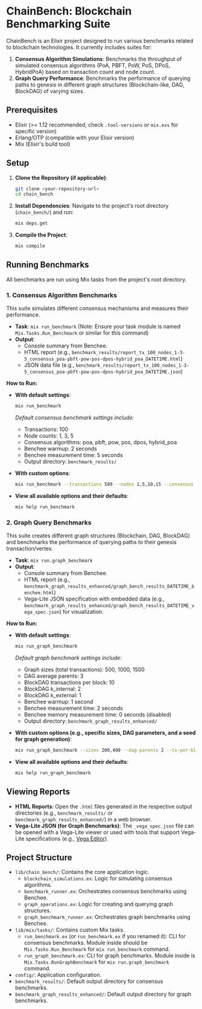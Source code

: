 # ChainBench: Blockchain Benchmarking Suite

ChainBench is an Elixir project designed to run various benchmarks related to blockchain technologies. It currently includes suites for:

1.  **Consensus Algorithm Simulations**: Benchmarks the throughput of simulated consensus algorithms (PoA, PBFT, PoW, PoS, DPoS, HybridPoA) based on transaction count and node count.
2.  **Graph Query Performance**: Benchmarks the performance of querying paths to genesis in different graph structures (Blockchain-like, DAG, BlockDAG) of varying sizes.

## Prerequisites

* Elixir (>= 1.12 recommended, check `.tool-versions` or `mix.exs` for specific version)
* Erlang/OTP (compatible with your Elixir version)
* Mix (Elixir's build tool)

## Setup

1.  **Clone the Repository (if applicable)**:
    ```bash
    git clone <your-repository-url>
    cd chain_bench
    ```

2.  **Install Dependencies**:
    Navigate to the project's root directory (`chain_bench/`) and run:
    ```bash
    mix deps.get
    ```

3.  **Compile the Project**:
    ```bash
    mix compile
    ```

## Running Benchmarks

All benchmarks are run using Mix tasks from the project's root directory.

### 1. Consensus Algorithm Benchmarks

This suite simulates different consensus mechanisms and measures their performance.

* **Task**: `mix run_benchmark` (Note: Ensure your task module is named `Mix.Tasks.Run_Benchmark` or similar for this command)
* **Output**:
    * Console summary from Benchee.
    * HTML report (e.g., `benchmark_results/report_tx_100_nodes_1-3-5_consensus_poa-pbft-pow-pos-dpos-hybrid_poa_DATETIME.html`)
    * JSON data file (e.g., `benchmark_results/report_tx_100_nodes_1-3-5_consensus_poa-pbft-pow-pos-dpos-hybrid_poa_DATETIME.json`)

**How to Run:**

* **With default settings**:
    ```bash
    mix run_benchmark
    ```
    *Default consensus benchmark settings include:*
    * Transactions: 100
    * Node counts: 1, 3, 5
    * Consensus algorithms: poa, pbft, pow, pos, dpos, hybrid_poa
    * Benchee warmup: 2 seconds
    * Benchee measurement time: 5 seconds
    * Output directory: `benchmark_results/`

* **With custom options**:
    ```bash
    mix run_benchmark --transactions 500 --nodes 1,5,10,15 --consensus pow,pos --warmup 1 --time 3 --output my_consensus_reports
    ```

* **View all available options and their defaults**:
    ```bash
    mix help run_benchmark
    ```

### 2. Graph Query Benchmarks

This suite creates different graph structures (Blockchain, DAG, BlockDAG) and benchmarks the performance of querying paths to their genesis transaction/vertex.

* **Task**: `mix run.graph_benchmark`
* **Output**:
    * Console summary from Benchee.
    * HTML report (e.g., `benchmark_graph_results_enhanced/graph_bench_results_DATETIME_benchee.html`)
    * Vega-Lite JSON specification with embedded data (e.g., `benchmark_graph_results_enhanced/graph_bench_results_DATETIME_vega_spec.json`) for visualization.

**How to Run:**

* **With default settings**:
    ```bash
    mix run_graph_benchmark
    ```
    *Default graph benchmark settings include:*
    * Graph sizes (total transactions): 500, 1000, 1500
    * DAG average parents: 3
    * BlockDAG transactions per block: 10
    * BlockDAG k_internal: 2
    * BlockDAG k_external: 1
    * Benchee warmup: 1 second
    * Benchee measurement time: 2 seconds
    * Benchee memory measurement time: 0 seconds (disabled)
    * Output directory: `benchmark_graph_results_enhanced/`

* **With custom options (e.g., specific sizes, DAG parameters, and a seed for graph generation)**:
    ```bash
    mix run_graph_benchmark --sizes 200,400 --dag-parents 2 --tx-per-block 5 --seed-graph 12345 --output-dir custom_graph_reports
    ```

* **View all available options and their defaults**:
    ```bash
    mix help run_graph_benchmark
    ```

## Viewing Reports

* **HTML Reports**: Open the `.html` files generated in the respective output directories (e.g., `benchmark_results/` or `benchmark_graph_results_enhanced/`) in a web browser.
* **Vega-Lite JSON (for Graph Benchmarks)**: The `_vega_spec.json` file can be opened with a Vega-Lite viewer or used with tools that support Vega-Lite specifications (e.g., [Vega Editor](https://vega.github.io/editor/)).

## Project Structure

* `lib/chain_bench/`: Contains the core application logic.
    * `blockchain_simulations.ex`: Logic for simulating consensus algorithms.
    * `benchmark_runner.ex`: Orchestrates consensus benchmarks using Benchee.
    * `graph_operations.ex`: Logic for creating and querying graph structures.
    * `graph_benchmark_runner.ex`: Orchestrates graph benchmarks using Benchee.
* `lib/mix/tasks/`: Contains custom Mix tasks.
    * `run_benchmark.ex` (or `run_benchmark.ex` if you renamed it): CLI for consensus benchmarks. Module inside should be `Mix.Tasks.Run_Benchmark` for `mix run_benchmark` command.
    * `run_graph_benchmark.ex`: CLI for graph benchmarks. Module inside is `Mix.Tasks.RunGraphBenchmark` for `mix run.graph_benchmark` command.
* `config/`: Application configuration.
* `benchmark_results/`: Default output directory for consensus benchmarks.
* `benchmark_graph_results_enhanced/`: Default output directory for graph benchmarks.
